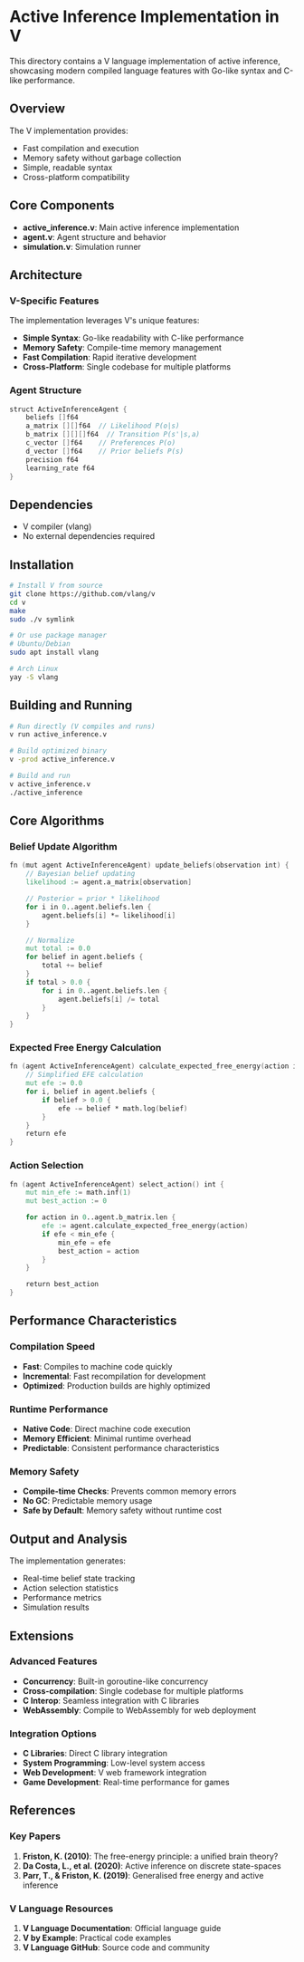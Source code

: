# Active Inference Implementation in V

This directory contains a V language implementation of active inference, showcasing modern compiled language features with Go-like syntax and C-like performance.

## Overview

The V implementation provides:
- Fast compilation and execution
- Memory safety without garbage collection
- Simple, readable syntax
- Cross-platform compatibility

## Core Components

- **active_inference.v**: Main active inference implementation
- **agent.v**: Agent structure and behavior
- **simulation.v**: Simulation runner

## Architecture

### V-Specific Features
The implementation leverages V's unique features:

- **Simple Syntax**: Go-like readability with C-like performance
- **Memory Safety**: Compile-time memory management
- **Fast Compilation**: Rapid iterative development
- **Cross-Platform**: Single codebase for multiple platforms

### Agent Structure
```v
struct ActiveInferenceAgent {
    beliefs []f64
    a_matrix [][]f64  // Likelihood P(o|s)
    b_matrix [][][]f64  // Transition P(s'|s,a)
    c_vector []f64    // Preferences P(o)
    d_vector []f64    // Prior beliefs P(s)
    precision f64
    learning_rate f64
}
```

## Dependencies

- V compiler (vlang)
- No external dependencies required

## Installation

```bash
# Install V from source
git clone https://github.com/vlang/v
cd v
make
sudo ./v symlink

# Or use package manager
# Ubuntu/Debian
sudo apt install vlang

# Arch Linux
yay -S vlang
```

## Building and Running

```bash
# Run directly (V compiles and runs)
v run active_inference.v

# Build optimized binary
v -prod active_inference.v

# Build and run
v active_inference.v
./active_inference
```

## Core Algorithms

### Belief Update Algorithm
```v
fn (mut agent ActiveInferenceAgent) update_beliefs(observation int) {
    // Bayesian belief updating
    likelihood := agent.a_matrix[observation]

    // Posterior = prior * likelihood
    for i in 0..agent.beliefs.len {
        agent.beliefs[i] *= likelihood[i]
    }

    // Normalize
    mut total := 0.0
    for belief in agent.beliefs {
        total += belief
    }
    if total > 0.0 {
        for i in 0..agent.beliefs.len {
            agent.beliefs[i] /= total
        }
    }
}
```

### Expected Free Energy Calculation
```v
fn (agent ActiveInferenceAgent) calculate_expected_free_energy(action int) f64 {
    // Simplified EFE calculation
    mut efe := 0.0
    for i, belief in agent.beliefs {
        if belief > 0.0 {
            efe -= belief * math.log(belief)
        }
    }
    return efe
}
```

### Action Selection
```v
fn (agent ActiveInferenceAgent) select_action() int {
    mut min_efe := math.inf(1)
    mut best_action := 0

    for action in 0..agent.b_matrix.len {
        efe := agent.calculate_expected_free_energy(action)
        if efe < min_efe {
            min_efe = efe
            best_action = action
        }
    }

    return best_action
}
```

## Performance Characteristics

### Compilation Speed
- **Fast**: Compiles to machine code quickly
- **Incremental**: Fast recompilation for development
- **Optimized**: Production builds are highly optimized

### Runtime Performance
- **Native Code**: Direct machine code execution
- **Memory Efficient**: Minimal runtime overhead
- **Predictable**: Consistent performance characteristics

### Memory Safety
- **Compile-time Checks**: Prevents common memory errors
- **No GC**: Predictable memory usage
- **Safe by Default**: Memory safety without runtime cost

## Output and Analysis

The implementation generates:
- Real-time belief state tracking
- Action selection statistics
- Performance metrics
- Simulation results

## Extensions

### Advanced Features
- **Concurrency**: Built-in goroutine-like concurrency
- **Cross-compilation**: Single codebase for multiple platforms
- **C Interop**: Seamless integration with C libraries
- **WebAssembly**: Compile to WebAssembly for web deployment

### Integration Options
- **C Libraries**: Direct C library integration
- **System Programming**: Low-level system access
- **Web Development**: V web framework integration
- **Game Development**: Real-time performance for games

## References

### Key Papers
1. **Friston, K. (2010)**: The free-energy principle: a unified brain theory?
2. **Da Costa, L., et al. (2020)**: Active inference on discrete state-spaces
3. **Parr, T., & Friston, K. (2019)**: Generalised free energy and active inference

### V Language Resources
1. **V Language Documentation**: Official language guide
2. **V by Example**: Practical code examples
3. **V Language GitHub**: Source code and community
